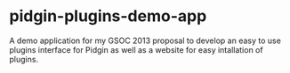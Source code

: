 pidgin-plugins-demo-app
======================
A demo application for my GSOC 2013 proposal to develop an easy to use plugins interface for Pidgin as well as a website for easy intallation of plugins.
